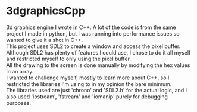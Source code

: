 # 3dgraphicsCpp
3d graphics engine I wrote in C++. A lot of the code is from the same project I made in python, but I was running into performance issues so wanted to give it a shot in C++.<br>
This project uses SDL2 to create a window and access the pixel buffer. Although SDL2 has plenty of features I could use, I chose to do it all myself and restricted myself to only using the pixel buffer.<br>
All the drawing to the screen is done manually by modifying the hex values in an array.<br>
I wanted to challenge myself, mostly to learn more about C++, so I restricted the libraries I'm using to in my opinion the bare minimum.<br>
The libraries used are just 'chrono' and 'SDL2.h' for the actual logic, and I also used 'iostream', 'fstream' and 'iomanip' purely for debugging purposes.

